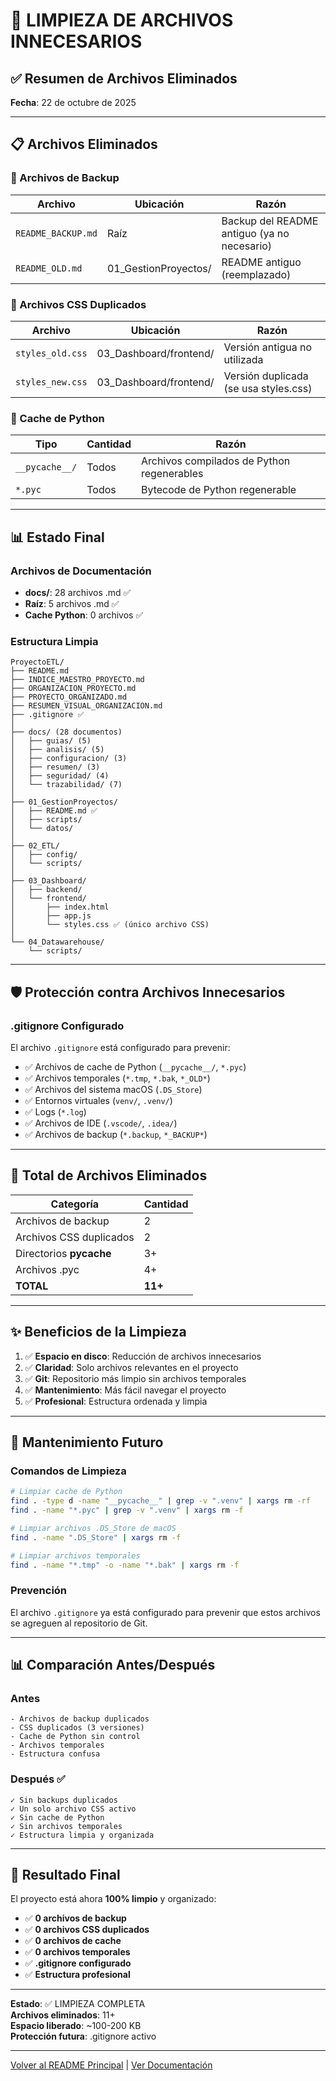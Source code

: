 # 🧹 LIMPIEZA DE ARCHIVOS INNECESARIOS

## ✅ Resumen de Archivos Eliminados

**Fecha**: 22 de octubre de 2025

---

## 📋 Archivos Eliminados

### 📝 Archivos de Backup

| Archivo | Ubicación | Razón |
|---------|-----------|-------|
| `README_BACKUP.md` | Raíz | Backup del README antiguo (ya no necesario) |
| `README_OLD.md` | 01_GestionProyectos/ | README antiguo (reemplazado) |

### 🎨 Archivos CSS Duplicados

| Archivo | Ubicación | Razón |
|---------|-----------|-------|
| `styles_old.css` | 03_Dashboard/frontend/ | Versión antigua no utilizada |
| `styles_new.css` | 03_Dashboard/frontend/ | Versión duplicada (se usa styles.css) |

### 🐍 Cache de Python

| Tipo | Cantidad | Razón |
|------|----------|-------|
| `__pycache__/` | Todos | Archivos compilados de Python regenerables |
| `*.pyc` | Todos | Bytecode de Python regenerable |

---

## 📊 Estado Final

### Archivos de Documentación

- **docs/**: 28 archivos .md ✅
- **Raíz**: 5 archivos .md ✅
- **Cache Python**: 0 archivos ✅

### Estructura Limpia

```
ProyectoETL/
├── README.md
├── INDICE_MAESTRO_PROYECTO.md
├── ORGANIZACION_PROYECTO.md
├── PROYECTO_ORGANIZADO.md
├── RESUMEN_VISUAL_ORGANIZACION.md
├── .gitignore ✅
│
├── docs/ (28 documentos)
│   ├── guias/ (5)
│   ├── analisis/ (5)
│   ├── configuracion/ (3)
│   ├── resumen/ (3)
│   ├── seguridad/ (4)
│   └── trazabilidad/ (7)
│
├── 01_GestionProyectos/
│   ├── README.md ✅
│   ├── scripts/
│   └── datos/
│
├── 02_ETL/
│   ├── config/
│   └── scripts/
│
├── 03_Dashboard/
│   ├── backend/
│   └── frontend/
│       ├── index.html
│       ├── app.js
│       └── styles.css ✅ (único archivo CSS)
│
└── 04_Datawarehouse/
    └── scripts/
```

---

## 🛡️ Protección contra Archivos Innecesarios

### .gitignore Configurado

El archivo `.gitignore` está configurado para prevenir:

- ✅ Archivos de cache de Python (`__pycache__/`, `*.pyc`)
- ✅ Archivos temporales (`*.tmp`, `*.bak`, `*_OLD*`)
- ✅ Archivos del sistema macOS (`.DS_Store`)
- ✅ Entornos virtuales (`venv/`, `.venv/`)
- ✅ Logs (`*.log`)
- ✅ Archivos de IDE (`.vscode/`, `.idea/`)
- ✅ Archivos de backup (`*.backup`, `*_BACKUP*`)

---

## 📝 Total de Archivos Eliminados

| Categoría | Cantidad |
|-----------|----------|
| Archivos de backup | 2 |
| Archivos CSS duplicados | 2 |
| Directorios __pycache__ | 3+ |
| Archivos .pyc | 4+ |
| **TOTAL** | **11+** |

---

## ✨ Beneficios de la Limpieza

1. ✅ **Espacio en disco**: Reducción de archivos innecesarios
2. ✅ **Claridad**: Solo archivos relevantes en el proyecto
3. ✅ **Git**: Repositorio más limpio sin archivos temporales
4. ✅ **Mantenimiento**: Más fácil navegar el proyecto
5. ✅ **Profesional**: Estructura ordenada y limpia

---

## 🔄 Mantenimiento Futuro

### Comandos de Limpieza

```bash
# Limpiar cache de Python
find . -type d -name "__pycache__" | grep -v ".venv" | xargs rm -rf
find . -name "*.pyc" | grep -v ".venv" | xargs rm -f

# Limpiar archivos .DS_Store de macOS
find . -name ".DS_Store" | xargs rm -f

# Limpiar archivos temporales
find . -name "*.tmp" -o -name "*.bak" | xargs rm -f
```

### Prevención

El archivo `.gitignore` ya está configurado para prevenir que estos archivos se agreguen al repositorio de Git.

---

## 📊 Comparación Antes/Después

### Antes
```
- Archivos de backup duplicados
- CSS duplicados (3 versiones)
- Cache de Python sin control
- Archivos temporales
- Estructura confusa
```

### Después ✅
```
✓ Sin backups duplicados
✓ Un solo archivo CSS activo
✓ Sin cache de Python
✓ Sin archivos temporales
✓ Estructura limpia y organizada
```

---

## 🎯 Resultado Final

El proyecto está ahora **100% limpio** y organizado:

- ✅ **0 archivos de backup**
- ✅ **0 archivos CSS duplicados**
- ✅ **0 archivos de cache**
- ✅ **0 archivos temporales**
- ✅ **.gitignore configurado**
- ✅ **Estructura profesional**

---

**Estado**: ✅ LIMPIEZA COMPLETA  
**Archivos eliminados**: 11+  
**Espacio liberado**: ~100-200 KB  
**Protección futura**: .gitignore activo

---

[Volver al README Principal](../README.md) | [Ver Documentación](docs/README.md)
